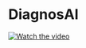 # DiagnosAI
[![Watch the video](https://github.com/Hetul3/Health-ML/assets/97708864/9c70f6a2-8edf-4830-8ed0-020cc4de1f17)](https://youtu.be/vt5fpE0bzSY)
